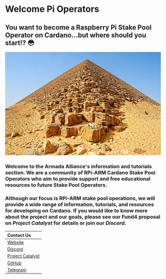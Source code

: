 # Welcome Pi Operators

## You want to become a Raspberry Pi Stake Pool Operator on Cardano...but where should you start!?  😳

![](.gitbook/assets/download-6-.jpeg)

### **Welcome to the Armada Alliance's information and tutorials section.** We are a community of RPi-ARM Cardano Stake Pool Operators who aim to provide support and free educational resources to future Stake Pool Operators.

### Although our focus is RPi-ARM stake pool operations, we will provide a wide range of information, tutorials, and resources for developing on Cardano. If you would like to know more about the project and our goals, please see our Fund4 proposal on _Project Catalyst_ for details or join our _Discord_.

| Contact Us |
| :--- |
| [Website](https://armada-alliance.com) |
| [Discord](https://discord.com/channels/815680220827746364/815680224460931074) |
| [Project Catalyst ](https://cardano.ideascale.com/a/dtd/ARMing-Cardano/340480-48088#idea-tab-comments) |
| [GitHub](https://github.com/armada-alliance) |
| [Telegram](https://t.me/joinchat/FeKTCBu-pn5OUZUz4joF2w) |

